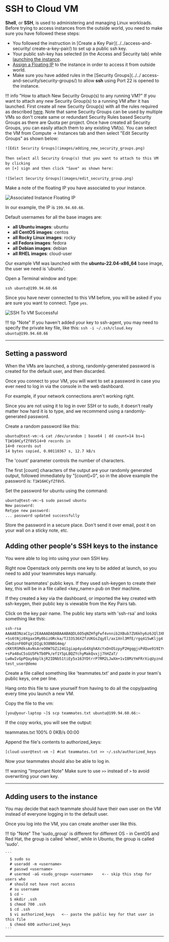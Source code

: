 # SSH to Cloud VM

**Shell**, or **SSH**, is used to administering and managing Linux workloads.
Before trying to access instances from the outside world, you need to make sure
you have followed these steps:

- You followed the instruction in [Create a Key Pair](../../access-and-security/
create-a-key-pair/) to set up a public ssh key.
- Your public ssh-key has selected (in the Access and Security tab) while
[launching the instance](launch-a-VM.md).
- [Assign a Floating IP](assign-a-floating-IP.md) to the instance in order to
access it from outside world.
- Make sure you have added rules in the [Security Groups](../../
access-and-security/security-groups/) to allow **ssh** using Port 22 is opened
to the instance.

!!! info "How to attach New Security Group(s) to any running VM?"
    If you want to attach any new Security Group(s) to a running VM after it has
    launched. First create all new Security Group(s) with all the rules required
    as described [here](../access-and-security/security-groups.md). Note that same
    Security Groups can be used by multiple VMs so don't create same or redundant
    Security Rules based Security Groups as there are Quota per project. Once have
    created all Security Groups, you can easily attach them to any existing
    VM(s). You can select the VM from Compute -> Instances tab and then select
    "Edit Security Groups" as shown below:

    ![Edit Security Groups](images/adding_new_security_groups.png)

    Then select all Security Group(s) that you want to attach to this VM by clicking
    on [+] sign and then click "Save" as shown here:

    ![Select Security Groups](images/edit_security_group.png)

Make a note of the floating IP you have associated to your instance.

![Associated Instance Floating IP](images/floating_ip_is_associated.png)

In our example, the IP is `199.94.60.66`.

Default usernames for all the base images are:

- **all Ubuntu images**: ubuntu
- **all CentOS images**: centos
- **all Rocky Linux images**: rocky
- **all Fedora images**: fedora
- **all Debian images**: debian
- **all RHEL images**: cloud-user

Our example VM was launched with the **ubuntu-22.04-x86_64** base image, the
user we need is 'ubuntu'.

Open a Terminal window and type:

    ssh ubuntu@199.94.60.66

Since you have never connected to this VM before, you will be asked if you are
sure you want to connect. Type `yes`.

![SSH To VM Successful](images/ssh_to_vm.png)

!!! tip "Note"
    If you haven't added your key to ssh-agent, you may need to specify the
    private key file, like this: `ssh -i ~/.ssh/cloud.key ubuntu@199.94.60.66`

---

## Setting a password

When the VMs are launched, a strong, randomly-generated password is created for
the default user, and then discarded.

Once you connect to your VM, you will want to set a password in case you ever
need to log in via the console in the web dashboard.

For example, if your network connections aren't working right.

Since you are not using it to log in over SSH or to sudo, it doesn't really
matter how hard it is to type, and we recommend using a randomly-generated
password.

Create a random password like this:

    ubuntu@test-vm:~$ cat /dev/urandom | base64 | dd count=14 bs=1
    T1W16HCyfZf8V514+0 records in
    14+0 records out
    14 bytes copied, 0.00110367 s, 12.7 kB/s

The 'count' parameter controls the number of characters.

The first [count] characters of the output are your randomly generated output,
followed immediately by "[count]+0",
so in the above example the password is: `T1W16HCyfZf8V5`.

Set the password for ubuntu using the command:

    ubuntu@test-vm:~$ sudo passwd ubuntu
    New password:
    Retype new password:
    ... password updated successfully

Store the password in a secure place. Don't send it over email, post it on your
wall on a sticky note, etc.

## Adding other people's SSH keys to the instance

You were able to log into using your own SSH key.

Right now Openstack only permits one key to be added at launch, so you need to
add your teammates keys manually.

Get your teammates' public keys.  If they used ssh-keygen to create their key,
this will be in a file called <key_name>.pub on their machine.

If they created a key via the dashboard, or imported the key created with
ssh-keygen, their public key is viewable from the Key Pairs tab.

Click on the key pair name.  The public key starts with 'ssh-rsa' and looks
something like this:

    ssh-rsa AAAAB3NzaC1yc2EAAAADAQABAAABAQDL6O5qNZHfgFwf4vnnib2XBub7ZU6khy6z6JQl3XRJg6I6gZ
    +Ss6tNjz0Xgax5My0bizORcka/TJ33S36XZfzUKGsZqyEl/ax1Xnl3MfE/rgq415wKljg4
    +QvDznF0OFqXjDIgL938N8G4mq/
    cKKtRSMdksAvNsAreO0W7GZi24G1giap4yuG4XghAXcYxDnOSzpyP2HgqgjsPdQue919IYvgH8shr
    +sPa48uC5sGU5PkTb0Pk/ef1Y5pLBQZYchyMakQvxjj7hHZaT/
    Lw0wIvGpPQay84plkjR2IDNb51tiEy5x163YDtrrP7RM2LJwXm+1vI8MzYmFRrXiqUyznd
    test_user@demo

Create a file called something like 'teammates.txt' and paste in your team's
public keys, one per line.

Hang onto this file to save yourself from having to do all the copy/pasting
every time you launch a new VM.

Copy the file to the vm:

    [you@your-laptop ~]$ scp teammates.txt ubuntu@199.94.60.66:~

If the copy works, you will see the output:

  teammates.txt                  100%    0     0KB/s   00:00

Append the file's contents to authorized_keys:

    [cloud-user@test-vm ~] #cat teammates.txt >> ~/.ssh/authorized_keys

Now your teammates should also be able to log in.

!!! warning "Important Note"
    Make sure to use `>>` instead of `>` to avoid overwriting your own key.

---

## Adding users to the instance

You may decide that each teammate should have their own user on the VM instead
of everyone logging in to the default user.

Once you log into the VM, you can create another user like this.

!!! tip "Note"
    The 'sudo_group' is different for different OS - in CentOS and Red Hat, the
    group is called 'wheel', while in Ubuntu, the group is called 'sudo'.

    ```
      $ sudo su
      # useradd -m <username>
      # passwd <username>
      # usermod -aG <sudo_group> <username>    <-- skip this step for users who
      # should not have root access
      # su username
      $ cd ~
      $ mkdir .ssh
      $ chmod 700 .ssh
      $ cd .ssh
      $ vi authorized_keys   <-- paste the public key for that user in this file
      $ chmod 600 authorized_keys
    ```

---
